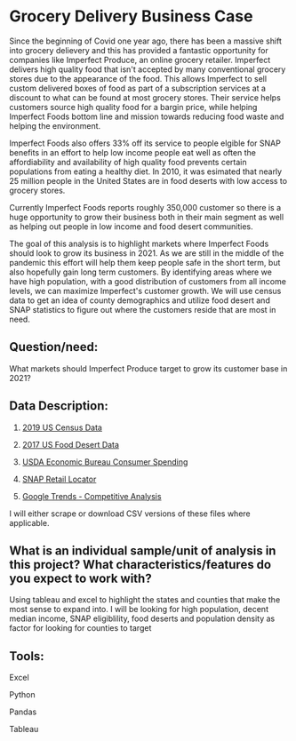 # Grocery Delivery Business Case

Since the beginning of Covid one year ago, there has been a massive shift into grocery delievery and this has provided a fantastic opportunity for companies like Imperfect Produce, an online grocery retailer.  Imperfect delivers high quality food that isn't accepted by many conventional grocery stores due to the appearance of the food.  This allows Imperfect to sell custom delivered boxes of food as part of a subscription services at a discount to what can be found at most grocery stores.  Their service helps customers source high quality food for a bargin price, while helping Imperfect Foods bottom line and mission towards reducing food waste and helping the environment.   

Imperfect Foods also offers 33% off its service to people elgible for SNAP benefits in an effort to help low income people eat well as often the affordiability and availability of high quality food prevents certain populations from eating a healthy diet.  In 2010, it was esimated that nearly 25 million people in the United States are in food deserts with low access to grocery stores.

Currently Imperfect Foods reports roughly 350,000 customer so there is a huge opportunity to grow their business both in their main segment as well as helping out people in low income and food desert communities. 

The goal of this analysis is to highlight markets where Imperfect Foods should look to grow its business in 2021.   As we are still in the middle of the pandemic this effort will help them keep people safe in the short term, but also hopefully gain long term customers. By identifying areas where we have high population, with a good distribution of customers from all income levels, we can maximize Imperfect's customer growth.  We will use census data to get an idea of county demographics and utilize food desert and SNAP statistics to figure out where the customers reside that are most in need.

## Question/need:

What markets should Imperfect Produce target to grow its customer base in 2021?

## Data Description:
1) [2019 US Census Data](https://data.census.gov/cedsci/all)

2) [2017 US Food Desert Data](https://www.ers.usda.gov/data-products/food-access-research-atlas/download-the-data/)

3) [USDA Economic Bureau Consumer Spending](https://www.bea.gov/data/consumer-spending/state)

4) [SNAP Retail Locator](https://www.fns.usda.gov/snap/retailer-locator)

6) [Google Trends - Competitive Analysis](https://trends.google.com/trends/explore?geo=US&q=imperfect%20produce,misfits%20market)

I will either scrape or download CSV versions of these files where applicable.

## What is an individual sample/unit of analysis in this project? What characteristics/features do you expect to work with?

Using tableau and excel to highlight the states and counties that make the most sense to expand into.  I will be looking for high population, decent median income, SNAP eligiblility, food deserts and population density as factor for looking for counties to target

## Tools:

Excel

Python

Pandas

Tableau


